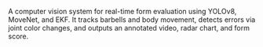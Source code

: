  A computer vision system for real-time form evaluation using YOLOv8, MoveNet, and EKF. It tracks barbells and body movement, detects errors via joint color changes, and outputs an annotated video, radar chart, and form score.

